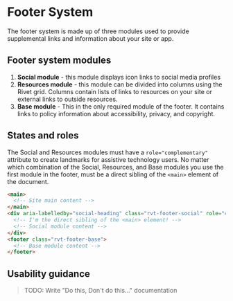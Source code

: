 # Footer System
The footer system is made up of three modules used to provide supplemental links and information about your site or app.

## Footer system modules
1. **Social module** - this module displays icon links to social media profiles
2. **Resources module** - this module can be divided into columns using the Rivet grid. Columns contain lists of links to resources on your site or external links to outside resources.
3. **Base module** - This in the only required module of the footer. It contains links to policy information about accessibility, privacy, and copyright.

## States and roles
The Social and Resources modules must have a `role="complementary"` attribute to create landmarks for assistive technology users. No matter which combination of the Social, Resources, and Base modules you use the first module in the footer, must be a direct sibling of the `<main>` element of the document.

```html
<main>
  <!-- Site main content -->
</main>
<div aria-labelledby="social-heading" class="rvt-footer-social" role="complementary">
  <!-- I'm the direct sibling of the <main> element! -->
  <!-- Social module content -->
</div>
<footer class="rvt-footer-base">
  <!-- Base module content -->
</footer>
```

## Usability guidance
> TODO: Write "Do this, Don't do this..." documentation